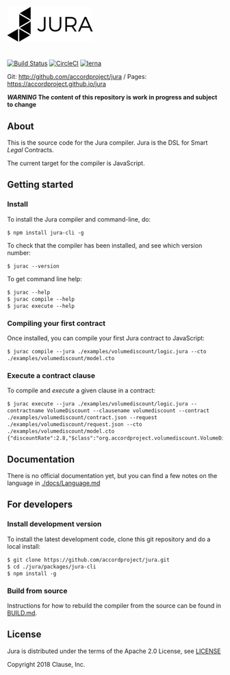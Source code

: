 ![Jura](./docs/juralogo.png)

#

[![Build Status](https://travis-ci.org/accordproject/jura.svg?branch=master)](https://travis-ci.org/accordproject/jura)
[![CircleCI](https://circleci.com/gh/accordproject/jura.svg?style=shield)](https://circleci.com/gh/accordproject/jura)
[![lerna](https://img.shields.io/badge/maintained%20with-lerna-cc00ff.svg)](https://lernajs.io/)

Git: http://github.com/accordproject/jura / Pages: https://accordproject.github.io/jura

**_WARNING_ The content of this repository is work in progress and subject to change**

## About

This is the source code for the Jura compiler. Jura is the DSL for Smart *Legal* Contracts.

The current target for the compiler is JavaScript.

## Getting started

### Install

To install the Jura compiler and command-line, do:
```
$ npm install jura-cli -g
```

To check that the compiler has been installed, and see which version number:
```
$ jurac --version
```

To get command line help:
```
$ jurac --help
$ jurac compile --help
$ jurac execute --help
```

### Compiling your first contract

Once installed, you can compile your first Jura contract to JavaScript:
```
$ jurac compile --jura ./examples/volumediscount/logic.jura --cto ./examples/volumediscount/model.cto
```

### Execute a contract clause

To compile and _execute_ a given clause in a contract:

```
$ jurac execute --jura ./examples/volumediscount/logic.jura --contractname VolumeDiscount --clausename volumediscount --contract ./examples/volumediscount/contract.json --request ./examples/volumediscount/request.json --cto ./examples/volumediscount/model.cto
{"discountRate":2.8,"$class":"org.accordproject.volumediscount.VolumeDiscountResponse"}
```

## Documentation

There is no official documentation yet, but you can find a few notes on the language in [./docs/Language.md](./docs/Language.md)

## For developers

### Install development version

To install the latest development code, clone this git repository and do a local install:
```
$ git clone https://github.com/accordproject/jura.git
$ cd ./jura/packages/jura-cli
$ npm install -g
```

### Build from source

Instructions for how to rebuild the compiler from the source can be found in [BUILD.md](BUILD.md).

## License

Jura is distributed under the terms of the Apache 2.0 License, see
[LICENSE](LICENSE)

Copyright 2018 Clause, Inc.

